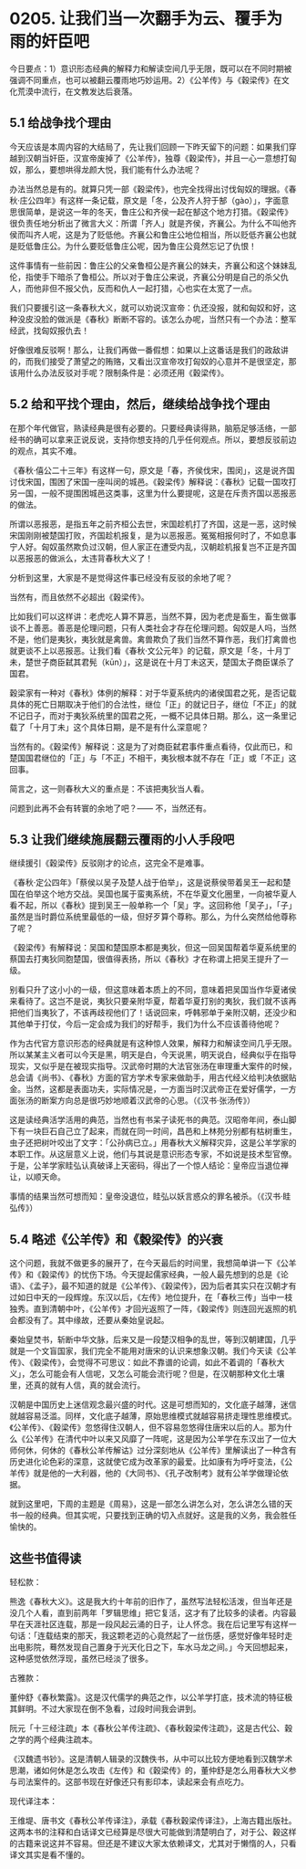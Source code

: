 # 0205. 让我们当一次翻手为云、覆手为雨的奸臣吧

今日要点：1）意识形态经典的解释力和解读空间几乎无限，既可以在不同时期被强调不同重点，也可以被翻云覆雨地巧妙运用。2）《公羊传》与《穀梁传》在文化荒漠中流行，在文教发达后衰落。

## 5.1 给战争找个理由

今天应该是本周内容的大结局了，先让我们回顾一下昨天留下的问题：如果我们穿越到汉朝当奸臣，汉宣帝废掉了《公羊传》，独尊《穀梁传》，并且一心一意想打匈奴，那么，要想哄得龙颜大悦，我们能有什么办法呢？

办法当然总是有的。就算只凭一部《穀梁传》，也完全找得出讨伐匈奴的理据。《春秋·庄公四年》有这样一条记载，原文是「冬，公及齐人狩于郜（gào）」，字面意思很简单，是说这一年的冬天，鲁庄公和齐侯一起在郜这个地方打猎。《穀梁传》很负责任地分析出了微言大义：所谓「齐人」就是齐侯，齐襄公。为什么不叫他齐侯而叫齐人呢，这是为了贬低他。齐襄公和鲁庄公地位相当，所以贬低齐襄公也就是贬低鲁庄公。为什么要贬低鲁庄公呢，因为鲁庄公竟然忘记了仇恨！

这件事情有一些前因：鲁庄公的父亲鲁桓公是齐襄公的妹夫，齐襄公和这个妹妹乱伦，指使手下暗杀了鲁桓公。所以对于鲁庄公来说，齐襄公分明是自己的杀父仇人，而他非但不报父仇，反而和仇人一起打猎，心也实在太宽了一点。

我们只要援引这一条春秋大义，就可以劝说汉宣帝：仇还没报，就和匈奴和好，这种没皮没脸的做派是《春秋》断断不容的。该怎么办呢，当然只有一个办法：整军经武，找匈奴报仇去！

好像很难反驳啊！那么，让我们再做一番假想：如果以上这番话是我们的政敌讲的，而我们接受了萧望之的贿赂，又看出汉宣帝攻打匈奴的心意并不是很坚定，那该用什么办法反驳对手呢？限制条件是：必须还用《穀梁传》。

## 5.2 给和平找个理由，然后，继续给战争找个理由

在那个年代做官，熟读经典是很有必要的。只要经典读得熟，脑筋足够活络，一部经书的确可以拿来正说反说，支持你想支持的几乎任何观点。所以，要想反驳前边的观点，其实不难。

《春秋·僖公二十三年》有这样一句，原文是「春，齐侯伐宋，围闵」，这是说齐国讨伐宋国，围困了宋国一座叫闵的城邑。《穀梁传》解释说：《春秋》记载一国攻打另一国，一般不提围困城邑这类事，这里为什么要提呢，这是在斥责齐国以恶报恶的做法。

所谓以恶报恶，是指五年之前齐桓公去世，宋国趁机打了齐国，这是一恶，这时候宋国刚刚被楚国打败，齐国趁机报复，是为以恶报恶。冤冤相报何时了，不如息事宁人好。匈奴虽然欺负过汉朝，但人家正在遭受内乱，汉朝趁机报复岂不正是齐国以恶报恶的做派么，太违背春秋大义了！

分析到这里，大家是不是觉得这件事已经没有反驳的余地了呢？

当然有，而且依然不必超出《穀梁传》。

比如我们可以这样讲：老虎吃人算不算恶，当然不算，因为老虎是畜生，畜生做事谈不上善恶。善恶是伦理问题，只有人类社会才存在伦理问题。匈奴是人吗，当然不是，他们是夷狄，夷狄就是禽兽。禽兽欺负了我们当然不算作恶，我们打禽兽也就更谈不上以恶报恶。让我们看《春秋·文公元年》的记载，原文是「冬，十月丁未，楚世子商臣弑其君髡（kūn）」，这是说在十月丁未这天，楚国太子商臣谋杀了国君。

穀梁家有一种对《春秋》体例的解释：对于华夏系统内的诸侯国君之死，是否记载具体的死亡日期取决于他们的合法性，继位「正」的就记日子，继位「不正」的就不记日子，而对于夷狄系统里的国君之死，一概不记具体日期。那么，这一条里记载了「十月丁未」这个具体日期，是不是有什么深意呢？

当然有的。《穀梁传》解释说：这是为了对商臣弑君事件重点看待，仅此而已，和楚国国君继位的「正」与「不正」不相干，夷狄根本就不存在「正」或「不正」这回事。

简言之，这一则春秋大义的重点是：不该把夷狄当人看。

问题到此再不会有转寰的余地了吧？—— 不，当然还有。

## 5.3 让我们继续施展翻云覆雨的小人手段吧

继续援引《穀梁传》反驳刚才的论点，这完全不是难事。

《春秋·定公四年》「蔡侯以吴子及楚人战于伯举」，这是说蔡侯带着吴王一起和楚国在伯举这个地方交战。吴国也属于蛮夷系统，不在华夏文化圈里，一向被华夏人看不起，所以《春秋》提到吴王一般单称一个「吴」字。这回称他「吴子」，「子」虽然是当时爵位系统里最低的一级，但好歹算个尊称。那么，为什么突然给他尊称了呢？

《穀梁传》有解释说：吴国和楚国原本都是夷狄，但这一回吴国帮着华夏系统里的蔡国去打夷狄同胞楚国，很值得表扬，所以《春秋》才在称谓上把吴王提升了一级。

别看只升了这小小的一级，但这意味着本质上的不同，意味着把吴国当作华夏诸侯来看待了。这岂不是说，夷狄只要亲附华夏，帮着华夏打别的夷狄，我们就不该再把他们当夷狄了，不该再歧视他们了！话说回来，呼韩邪单于亲附汉朝，还没少和其他单于打仗，今后一定会成为我们的好帮手，我们为什么不应该善待他呢？

作为古代官方意识形态的经典就是有这种惊人效果，解释力和解读空间几乎无限。所以某某主义者可以今天是黑，明天是白，今天说黑，明天说白，经典似乎在指导现实，又似乎是在被现实指导。汉武帝时期的大法官张汤在审理重大案件的时候，总会请《尚书》、《春秋》方面的官方学术专家来做助手，用古代经义给判决依据贴金。当然，这都是表面功夫，实际情况是，一方面当时汉武帝正在爱好儒学，一方面张汤的断案方向总是很巧妙地顺着汉武帝的心思。（《汉书·张汤传》）

这是读经典活学活用的典范，当然也有书呆子读死书的典范。汉昭帝年间，泰山脚下有一块巨石自己立了起来，而就在同一时间，昌邑和上林苑分别都有枯树重生，虫子还把树叶咬出了文字：「公孙病已立。」用春秋大义解释灾异，这是公羊学家的本职工作。从这层意义上说，他们与其说是意识形态专家，不如说是技术型官僚。于是，公羊学家眭弘认真破译上天密码，得出了一个惊人结论：皇帝应当退位禅让，以顺天命。

事情的结果当然可想而知：皇帝没退位，眭弘以妖言惑众的罪名被杀。（《汉书·眭弘传》）

## 5.4 略述《公羊传》和《穀梁传》的兴衰

这个问题，我就不做更多的展开了，在今天最后的时间里，我想简单讲一下《公羊传》和《穀梁传》的忧伤下场。今天提起儒家经典，一般人最先想到的总是《论语》、《孟子》，最不知道的就是《公羊传》、《穀梁传》，因为后者其实只在汉朝才有过如日中天的一段辉煌。东汉以后，《左传》地位提升，在「春秋三传」当中一枝独秀。直到清朝中叶，《公羊传》才回光返照了一阵，《穀梁传》则连回光返照的机会都没有了。其中缘故，还要从秦始皇说起。

秦始皇焚书，斩断中华文脉，后来又是一段楚汉相争的乱世，等到汉朝建国，几乎就是一个文盲国家，我们完全不能用对唐宋的认识来想象汉朝。我们今天读《公羊传》、《穀梁传》，会觉得不可思议：如此不靠谱的论调，如此不着调的「春秋大义」，怎么可能会有人信呢，又怎么可能会流行呢？但是，在汉朝那种文化土壤里，还真的就有人信，真的就会流行。

汉朝是中国历史上迷信观念最兴盛的时代。这是可想而知的，文化底子越薄，迷信就越容易泛滥。同样，文化底子越薄，原始思维模式就越容易挤走理性思维模式。《公羊传》、《穀梁传》忽悠得住汉朝人，但不容易忽悠得住唐宋以后的人。那为什么《公羊传》在清代中叶以来又风靡了一阵呢，这是因为公羊学在东汉出了一位大师何休，何休的《春秋公羊传解诂》过分深刻地从《公羊传》里解读出了一种含有历史进化论色彩的深意，这就使它成为改革家的最爱。比如康有为呼吁变法，《公羊传》就是他的一大利器，他的《大同书》、《孔子改制考》就有公羊学做理论依据。

就到这里吧，下周的主题是《周易》，这是一部怎么讲怎么对，怎么讲怎么错的天书一般的经典。但其实呢，只要找到正确的切入点就好。这是我的义务，我会胜任愉快的。

## 这些书值得读

轻松款：

熊逸《春秋大义》。这是我大约十年前的旧作了，虽然写法轻松活泼，但当年还是没几个人看，直到前两年「罗辑思维」把它复活，这才有了比较多的读者。内容最早在天涯社区连载，那是一段风起云涌的日子，让人怀念。我在后记里写有这样一句话：「连载结束的那天，我这颗老迈的心竟然起了一丝伤感，感觉好像年轻时走出电影院，蓦然发现自己置身于光天化日之下，车水马龙之间。」今天回想起来，这种感觉依然浮现，虽然已经淡了很多。

古雅款：

董仲舒《春秋繁露》。这是汉代儒学的典范之作，以公羊学打底，技术流的特征极其鲜明。不过大家现在倒不急看，过段时间我会讲到。

阮元「十三经注疏」本《春秋公羊传注疏》、《春秋穀梁传注疏》，这是古代公、穀之学的两个经典注疏本。

《汉魏遗书钞》。这是清朝人辑录的汉魏佚书，从中可以比较方便地看到汉魏学术思潮，诸如何休是怎么攻击《左传》和《穀梁传》的，董仲舒是怎么用春秋大义参与司法案件的。这部书现在好像还只有影印本，读起来会有点吃力。

现代译注本：

王维堤、唐书文《春秋公羊传译注》，承载《春秋穀梁传译注》，上海古籍出版社。这两本书的注释和白话译文已经算是尽很大可能做到清楚明白了，对于公、穀这样的古籍来说这并不容易。但还是不建议大家太依赖译文，尤其对于懒惰的人，只看译文其实是看不懂的。

